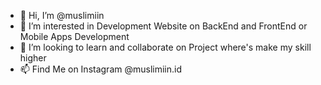 - 👋 Hi, I’m @muslimiin
- 👀 I’m interested in Development Website on BackEnd and FrontEnd or Mobile Apps Development
- 💞️ I’m looking to learn and collaborate on Project where's make my skill higher
- 📫 Find Me on Instagram @muslimiin.id
